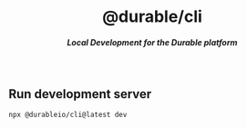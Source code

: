 <div align="center">
    <h1 align="center">@durable/cli</h1>
    <h5>Local Development for the Durable platform</h5>
</div>

<br/>


## Run development server

```
npx @durableio/cli@latest dev
```
